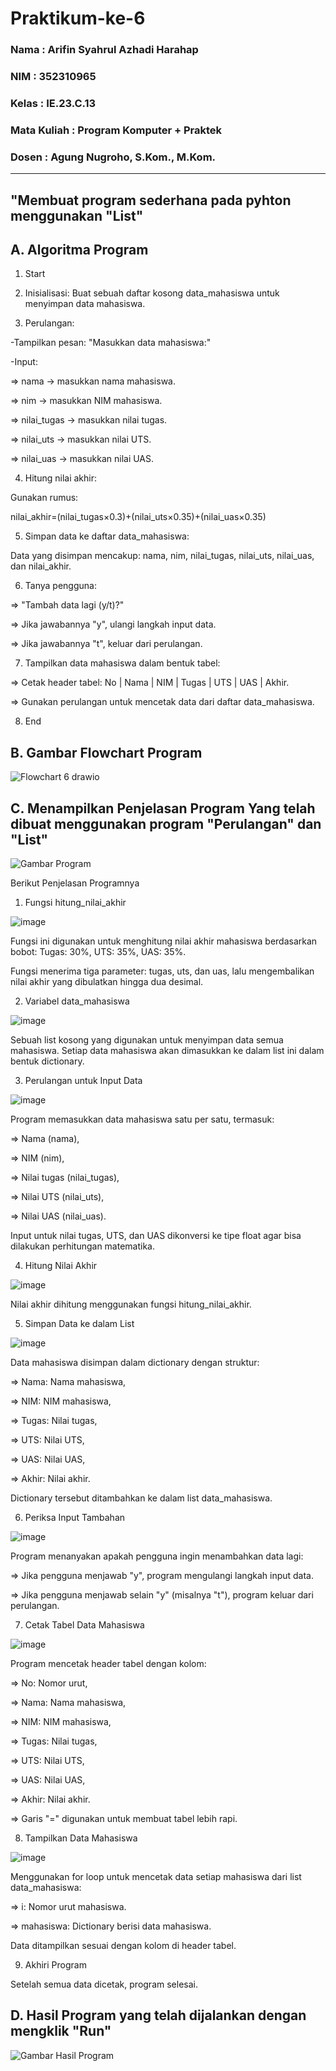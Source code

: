 # Praktikum-ke-6

### Nama : Arifin Syahrul Azhadi Harahap

### NIM : 352310965

### Kelas : IE.23.C.13

### Mata Kuliah : Program Komputer + Praktek

### Dosen : Agung Nugroho, S.Kom., M.Kom.
_________________________________________________________________________________________________________________________________________________________________________________________

## "Membuat program sederhana pada pyhton menggunakan "List"

## A. Algoritma Program

1. Start

2. Inisialisasi:
  Buat sebuah daftar kosong data_mahasiswa untuk menyimpan data mahasiswa.

3. Perulangan:
   
-Tampilkan pesan: "Masukkan data mahasiswa:"
   
-Input:

   => nama → masukkan nama mahasiswa.

   => nim → masukkan NIM mahasiswa.

   => nilai_tugas → masukkan nilai tugas.

   => nilai_uts → masukkan nilai UTS.

   => nilai_uas → masukkan nilai UAS.
   
4. Hitung nilai akhir:
   
Gunakan rumus:

nilai_akhir=(nilai_tugas×0.3)+(nilai_uts×0.35)+(nilai_uas×0.35)

5. Simpan data ke daftar data_mahasiswa:

Data yang disimpan mencakup: nama, nim, nilai_tugas, nilai_uts, nilai_uas, dan nilai_akhir.
  
6. Tanya pengguna:

=> "Tambah data lagi (y/t)?"

=> Jika jawabannya "y", ulangi langkah input data.

=> Jika jawabannya "t", keluar dari perulangan.

7. Tampilkan data mahasiswa dalam bentuk tabel:
   
=> Cetak header tabel: No | Nama | NIM | Tugas | UTS | UAS | Akhir.

=> Gunakan perulangan untuk mencetak data dari daftar data_mahasiswa.

8. End

## B. Gambar Flowchart Program 

![Flowchart 6 drawio](https://github.com/user-attachments/assets/9739e8c1-f9d5-4b7c-b9ba-d014b0af6169)

## C. Menampilkan Penjelasan Program Yang telah dibuat menggunakan program "Perulangan" dan "List"

![Gambar Program](https://github.com/user-attachments/assets/b3fc1010-49cd-4931-a74e-eff8776b99e1)

Berikut Penjelasan Programnya

1. Fungsi hitung_nilai_akhir

![image](https://github.com/user-attachments/assets/01e3fef4-7e05-444e-99e0-563b874f9aad)

Fungsi ini digunakan untuk menghitung nilai akhir mahasiswa berdasarkan bobot: Tugas: 30%, UTS: 35%, UAS: 35%.

Fungsi menerima tiga parameter: tugas, uts, dan uas, lalu mengembalikan nilai akhir yang dibulatkan hingga dua desimal.

2. Variabel data_mahasiswa

![image](https://github.com/user-attachments/assets/390e172d-0c9a-4e9b-ab8e-001bf938fd4e)

Sebuah list kosong yang digunakan untuk menyimpan data semua mahasiswa. Setiap data mahasiswa akan dimasukkan ke dalam list ini dalam bentuk dictionary.

3. Perulangan untuk Input Data

![image](https://github.com/user-attachments/assets/586c651f-e9f0-404d-ba53-cee2f10b99bf)

Program memasukkan data mahasiswa satu per satu, termasuk:

=> Nama (nama),

=> NIM (nim),

=> Nilai tugas (nilai_tugas),

=> Nilai UTS (nilai_uts),

=> Nilai UAS (nilai_uas).

Input untuk nilai tugas, UTS, dan UAS dikonversi ke tipe float agar bisa dilakukan perhitungan matematika.

4. Hitung Nilai Akhir

![image](https://github.com/user-attachments/assets/07462448-55cf-470e-a41b-bfe797821c30)

Nilai akhir dihitung menggunakan fungsi hitung_nilai_akhir.

5. Simpan Data ke dalam List

![image](https://github.com/user-attachments/assets/7838298c-d3c4-4acb-b03e-37310acbe753)

Data mahasiswa disimpan dalam dictionary dengan struktur:

=> Nama: Nama mahasiswa,

=> NIM: NIM mahasiswa,

=> Tugas: Nilai tugas,

=> UTS: Nilai UTS,

=> UAS: Nilai UAS,

=> Akhir: Nilai akhir.

Dictionary tersebut ditambahkan ke dalam list data_mahasiswa.

6. Periksa Input Tambahan

![image](https://github.com/user-attachments/assets/bb5db9f8-9143-4b43-99ce-7c63418f008e)

Program menanyakan apakah pengguna ingin menambahkan data lagi:

=> Jika pengguna menjawab "y", program mengulangi langkah input data.

=> Jika pengguna menjawab selain "y" (misalnya "t"), program keluar dari perulangan.

7. Cetak Tabel Data Mahasiswa

![image](https://github.com/user-attachments/assets/1b10883a-f03e-4ce2-9d05-46e101a2a611)

Program mencetak header tabel dengan kolom:

=> No: Nomor urut,

=> Nama: Nama mahasiswa,

=> NIM: NIM mahasiswa,

=> Tugas: Nilai tugas,

=> UTS: Nilai UTS,

=> UAS: Nilai UAS,

=> Akhir: Nilai akhir.

=> Garis "=" digunakan untuk membuat tabel lebih rapi.

8. Tampilkan Data Mahasiswa

![image](https://github.com/user-attachments/assets/19e1e734-09d2-46ab-8fc0-537a41ed0a51)

Menggunakan for loop untuk mencetak data setiap mahasiswa dari list data_mahasiswa:

=> i: Nomor urut mahasiswa.

=> mahasiswa: Dictionary berisi data mahasiswa.

Data ditampilkan sesuai dengan kolom di header tabel.

9. Akhiri Program
   
Setelah semua data dicetak, program selesai.

## D. Hasil Program yang telah dijalankan dengan mengklik "Run"

![Gambar Hasil Program](https://github.com/user-attachments/assets/833288c8-3f40-4c5e-ac8b-7fba876b4e20)








